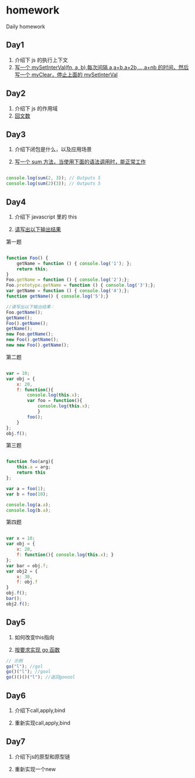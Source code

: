 # homework

Daily homework

## Day1

1. 介绍下 js 的执行上下文
2. [写一个 mySetInterVal(fn, a, b),每次间隔 a,a+b,a+2b,...,a+nb 的时间，然后写一个 myClear，停止上面的 mySetInterVal](https://github.com/lgwebdream/FE-Interview/issues/7)

## Day2

1. 介绍下 js 的作用域
2. [回文数](https://leetcode-cn.com/problems/palindrome-number/)

## Day3

1. 介绍下闭包是什么，以及应用场景

2. [写一个 sum 方法，当使用下面的语法调用时，能正常工作](https://segmentfault.com/a/1190000018180159)

```javascript

console.log(sum(2, 3)); // Outputs 5
console.log(sum(2)(3)); // Outputs 5
```

## Day4

1. 介绍下 javascript 里的 this

2. [请写出以下输出结果](https://segmentfault.com/a/1190000011194676)

第一题

```javascript

function Foo() {
    getName = function () { console.log('1'); };
    return this;
}
Foo.getName = function () { console.log('2');};
Foo.prototype.getName = function () { console.log('3');};
var getName = function () { console.log('4');};
function getName() { console.log('5');}

//请写出以下输出结果：
Foo.getName();
getName();
Foo().getName();
getName();
new Foo.getName();
new Foo().getName();
new new Foo().getName();

```

第二题

```javascript

var = 10;
var obj = {
    x: 20,
    f: function(){
        console.log(this.x);
        var foo = function(){
            console.log(this.x);
            }
        foo();
    }
};
obj.f();

```

第三题

```javascript

function foo(arg){
    this.a = arg;
    return this
};

var a = foo(1);
var b = foo(10);

console.log(a.a);
console.log(b.a);

```

第四题

```javascript

var x = 10;
var obj = {
    x: 20,
    f: function(){ console.log(this.x); }
};
var bar = obj.f;
var obj2 = {
    x: 30,
    f: obj.f
}
obj.f();
bar();
obj2.f();

```

## Day5

1. 如何改变this指向

2. [按要求实现 go 函数](https://github.com/lgwebdream/FE-Interview/issues/1058)

```javascript
// 示例
go("l"); //gol
go()("l"); //gool
go()()()("l"); //返回gooool

```

## Day6

1. 介绍下call,apply,bind

2. 重新实现call,apply,bind

## Day7

1. 介绍下js的原型和原型链


2. 重新实现一个new
